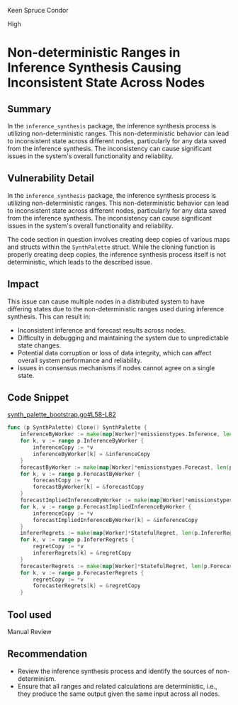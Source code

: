 Keen Spruce Condor

High

# Non-deterministic Ranges in Inference Synthesis Causing Inconsistent State Across Nodes

## Summary

In the `inference_synthesis` package, the inference synthesis process is utilizing non-deterministic ranges. This non-deterministic behavior can lead to inconsistent state across different nodes, particularly for any data saved from the inference synthesis. The inconsistency can cause significant issues in the system's overall functionality and reliability.


## Vulnerability Detail

In the `inference_synthesis` package, the inference synthesis process is utilizing non-deterministic ranges. This non-deterministic behavior can lead to inconsistent state across different nodes, particularly for any data saved from the inference synthesis. The inconsistency can cause significant issues in the system's overall functionality and reliability.

The code section in question involves creating deep copies of various maps and structs within the `SynthPalette` struct. While the cloning function is properly creating deep copies, the inference synthesis process itself is not deterministic, which leads to the described issue.

## Impact

This issue can cause multiple nodes in a distributed system to have differing states due to the non-deterministic ranges used during inference synthesis. This can result in:
- Inconsistent inference and forecast results across nodes.
- Difficulty in debugging and maintaining the system due to unpredictable state changes.
- Potential data corruption or loss of data integrity, which can affect overall system performance and reliability.
- Issues in consensus mechanisms if nodes cannot agree on a single state.

## Code Snippet

[synth_palette_bootstrap.go#L58-L82](https://github.com/allora-network/allora-chain/blob/3a97afe7af027c96749fac7c4327ae85359a61c8/x/emissions/keeper/inference_synthesis/synth_palette_bootstrap.go#L58-L82)



```go
func (p SynthPalette) Clone() SynthPalette {
	inferenceByWorker := make(map[Worker]*emissionstypes.Inference, len(p.InferenceByWorker))
	for k, v := range p.InferenceByWorker {
		inferenceCopy := *v
		inferenceByWorker[k] = &inferenceCopy
	}
	forecastByWorker := make(map[Worker]*emissionstypes.Forecast, len(p.ForecastByWorker))
	for k, v := range p.ForecastByWorker {
		forecastCopy := *v
		forecastByWorker[k] = &forecastCopy
	}
	forecastImpliedInferenceByWorker := make(map[Worker]*emissionstypes.Inference, len(p.ForecastImpliedInferenceByWorker))
	for k, v := range p.ForecastImpliedInferenceByWorker {
		inferenceCopy := *v
		forecastImpliedInferenceByWorker[k] = &inferenceCopy
	}
	infererRegrets := make(map[Worker]*StatefulRegret, len(p.InfererRegrets))
	for k, v := range p.InfererRegrets {
		regretCopy := *v
		infererRegrets[k] = &regretCopy
	}
	forecasterRegrets := make(map[Worker]*StatefulRegret, len(p.ForecasterRegrets))
	for k, v := range p.ForecasterRegrets {
		regretCopy := *v
		forecasterRegrets[k] = &regretCopy
	}
```

## Tool used

Manual Review

## Recommendation

   - Review the inference synthesis process and identify the sources of non-determinism.
   - Ensure that all ranges and related calculations are deterministic, i.e., they produce the same output given the same input across all nodes.
